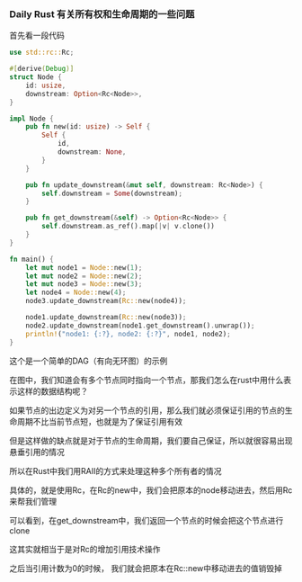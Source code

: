 ### Daily Rust 有关所有权和生命周期的一些问题

首先看一段代码

```rust
use std::rc::Rc;

#[derive(Debug)]
struct Node {
    id: usize,
    downstream: Option<Rc<Node>>,
}

impl Node {
    pub fn new(id: usize) -> Self {
        Self {
            id,
            downstream: None,
        }
    }

    pub fn update_downstream(&mut self, downstream: Rc<Node>) {
        self.downstream = Some(downstream);
    }

    pub fn get_downstream(&self) -> Option<Rc<Node>> {
        self.downstream.as_ref().map(|v| v.clone())
    }
}

fn main() {
    let mut node1 = Node::new(1);
    let mut node2 = Node::new(2);
    let mut node3 = Node::new(3);
    let node4 = Node::new(4);
    node3.update_downstream(Rc::new(node4));

    node1.update_downstream(Rc::new(node3));
    node2.update_downstream(node1.get_downstream().unwrap());
    println!("node1: {:?}, node2: {:?}", node1, node2);
}
```

这个是一个简单的DAG（有向无环图）的示例

在图中，我们知道会有多个节点同时指向一个节点，那我们怎么在rust中用什么表示这样的数据结构呢？

如果节点的出边定义为对另一个节点的引用，那么我们就必须保证引用的节点的生命周期不比当前节点短，也就是为了保证引用有效

但是这样做的缺点就是对于节点的生命周期，我们要自己保证，所以就很容易出现悬垂引用的情况

所以在Rust中我们用RAII的方式来处理这种多个所有者的情况

具体的，就是使用Rc，在Rc的new中，我们会把原本的node移动进去，然后用Rc来帮我们管理

可以看到，在get_downstream中，我们返回一个节点的时候会把这个节点进行clone

这其实就相当于是对Rc的增加引用技术操作

之后当引用计数为0的时候， 我们就会把原本在Rc::new中移动进去的值销毁掉

